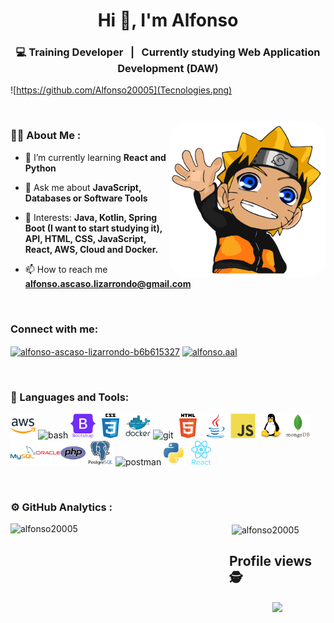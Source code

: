 <h1 align="center">Hi 👋, I'm Alfonso</h1>
<h3 align="center">💻 Training Developer &nbsp; | &nbsp;  Currently studying Web Application Development (DAW)</h3>

![https://github.com/Alfonso20005](Tecnologies.png)

<br>

### 👨‍💻 About Me :
<div style="display: inline_block">
  <img align="right" width="250" height="250" style="border-radius:30px; margin-top: -50px;" src="naruto.gif?raw=true" />

- 🌱 I’m currently learning **React and Python**

- 💬 Ask me about **JavaScript, Databases or Software Tools**

- 🎯 Interests: **Java, Kotlin, Spring Boot (I want to start studying it), API, HTML, CSS, JavaScript, React, AWS, Cloud and Docker.**

- 📫 How to reach me **alfonso.ascaso.lizarrondo@gmail.com**
</div>

<br>

<h3 align="left">Connect with me:</h3>
<p align="left">
<a href="https://linkedin.com/in/alfonso-ascaso-lizarrondo-b6b615327" target="blank"><img align="center" src="https://raw.githubusercontent.com/rahuldkjain/github-profile-readme-generator/master/src/images/icons/Social/linked-in-alt.svg" alt="alfonso-ascaso-lizarrondo-b6b615327" height="30" width="40" /></a>
<a href="https://instagram.com/alfonso.aal" target="blank"><img align="center" src="https://raw.githubusercontent.com/rahuldkjain/github-profile-readme-generator/master/src/images/icons/Social/instagram.svg" alt="alfonso.aal" height="30" width="40" /></a>
</p>

<br>

### 🔨 Languages and Tools:

<p align="left"> <img src="https://raw.githubusercontent.com/devicons/devicon/master/icons/amazonwebservices/amazonwebservices-original-wordmark.svg" alt="aws" width="40" height="40"/> <img src="https://www.vectorlogo.zone/logos/gnu_bash/gnu_bash-icon.svg" alt="bash" width="40" height="40"/> <img src="https://raw.githubusercontent.com/devicons/devicon/master/icons/bootstrap/bootstrap-plain-wordmark.svg" alt="bootstrap" width="40" height="40"/> <img src="https://raw.githubusercontent.com/devicons/devicon/master/icons/css3/css3-original-wordmark.svg" alt="css3" width="40" height="40"/> <img src="https://raw.githubusercontent.com/devicons/devicon/master/icons/docker/docker-original-wordmark.svg" alt="docker" width="40" height="40"/> <img src="https://www.vectorlogo.zone/logos/git-scm/git-scm-icon.svg" alt="git" width="40" height="40"/> <img src="https://raw.githubusercontent.com/devicons/devicon/master/icons/html5/html5-original-wordmark.svg" alt="html5" width="40" height="40"/> <img src="https://raw.githubusercontent.com/devicons/devicon/master/icons/java/java-original.svg" alt="java" width="40" height="40"/> <img src="https://raw.githubusercontent.com/devicons/devicon/master/icons/javascript/javascript-original.svg" alt="javascript" width="40" height="40"/> <img src="https://raw.githubusercontent.com/devicons/devicon/master/icons/linux/linux-original.svg" alt="linux" width="40" height="40"/> <img src="https://raw.githubusercontent.com/devicons/devicon/master/icons/mongodb/mongodb-original-wordmark.svg" alt="mongodb" width="40" height="40"/><img src="https://raw.githubusercontent.com/devicons/devicon/master/icons/mysql/mysql-original-wordmark.svg" alt="mysql" width="40" height="40"/><img src="https://raw.githubusercontent.com/devicons/devicon/master/icons/oracle/oracle-original.svg" alt="oracle" width="40" height="40"/><img src="https://raw.githubusercontent.com/devicons/devicon/master/icons/php/php-original.svg" alt="php" width="40" height="40"/> <img src="https://raw.githubusercontent.com/devicons/devicon/master/icons/postgresql/postgresql-original-wordmark.svg" alt="postgresql" width="40" height="40"/> <img src="https://www.vectorlogo.zone/logos/getpostman/getpostman-icon.svg" alt="postman" width="40" height="40"/><img src="https://raw.githubusercontent.com/devicons/devicon/master/icons/python/python-original.svg" alt="python" width="40" height="40"/>  <img src="https://raw.githubusercontent.com/devicons/devicon/master/icons/react/react-original-wordmark.svg" alt="react" width="40" height="40"/> </p>

<br>

### ⚙️ GitHub Analytics :

<p><img align="left" src="https://github-readme-stats.vercel.app/api/top-langs?username=alfonso20005&show_icons=true&locale=en&layout=compact" alt="alfonso20005" width="350" height="200" /></p>

<p>&nbsp;<img align="center" src="https://github-readme-stats.vercel.app/api?username=alfonso20005&show_icons=true&locale=en" alt="alfonso20005" width="393" height="200" /></p>

 ## Profile views :detective: <br>
 <p align="center"> 
   <img alingn="center" src="https://profile-counter.glitch.me/Alfonso20005/count.svg" />
 </p>

<!--
**Alfonso20005/Alfonso20005** is a ✨ _special_ ✨ repository because its `README.md` (this file) appears on your GitHub profile.

Here are some ideas to get you started:

- 🔭 I’m currently working on ...
- 🌱 I’m currently learning ...
- 👯 I’m looking to collaborate on ...
- 🤔 I’m looking for help with ...
- 💬 Ask me about ...
- 📫 How to reach me: ...
- 😄 Pronouns: ...
- ⚡ Fun fact: ...
-->
